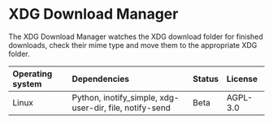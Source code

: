 # XDG Download Manager

The XDG Download Manager watches the XDG download folder for finished downloads, check their mime type and move them to the appropriate XDG folder.

| Operating system | Dependencies                                            | Status | License  |
| :--------------- | :------------------------------------------------------ | :----- | :------- |
| Linux            | Python, inotify_simple, xdg-user-dir, file, notify-send | Beta   | AGPL-3.0 |


